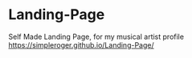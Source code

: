 # Landing-Page


Self Made Landing Page, for my musical artist profile
https://simpleroger.github.io/Landing-Page/
